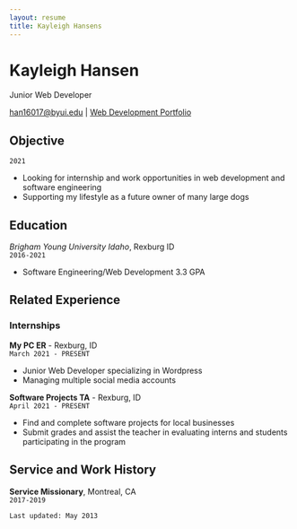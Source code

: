 ```yaml
---
layout: resume
title: Kayleigh Hansens
---
```


# Kayleigh Hansen
Junior Web Developer

<div id="webaddress">
<a href="han16017@byui.edu">han16017@byui.edu</a>
| <a href="https://kayleighhansen.github.io/wdd330/">Web Development Portfolio</a>
</div>

<!-- https://www.monique.tech/the-art-of-markdown -->

## Objective

`2021`

- Looking for internship and work opportunities in web development and software engineering 
- Supporting my lifestyle as a future owner of many large dogs  

## Education


_Brigham Young University Idaho_, Rexburg ID<br>
`2016-2021`
- Software Engineering/Web Development 3.3 GPA


## Related Experience

### Internships


__My PC ER__ - Rexburg, ID<br>
`March 2021 - PRESENT`
- Junior Web Developer specializing in Wordpress
- Managing multiple social media accounts


__Software Projects TA__ - Rexburg, ID<br>
`April 2021 - PRESENT`
- Find and complete software projects for local businesses
- Submit grades and assist the teacher in evaluating interns and students participating in the program


## Service and Work History


__Service Missionary__, Montreal, CA<br>
`2017-2019`




`Last updated: May 2013`


